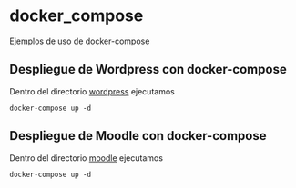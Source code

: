 # docker_compose

Ejemplos de uso de docker-compose

## Despliegue de Wordpress con docker-compose

Dentro del directorio [wordpress](wordpress) ejecutamos

`docker-compose up -d`

## Despliegue de Moodle con docker-compose

Dentro del directorio [moodle](moodle) ejecutamos

`docker-compose up -d`

